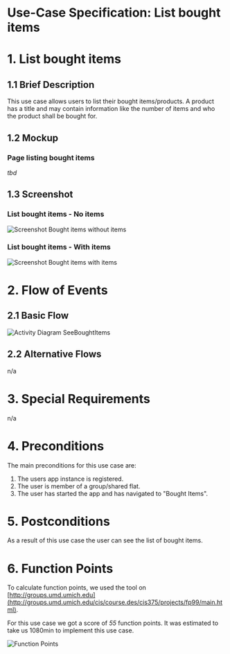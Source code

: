 # Use-Case Specification: List bought items

# 1. List bought items

## 1.1 Brief Description
This use case allows users to list their bought items/products. A product has a title and may contain information like the number of items and who the product shall be bought for.

## 1.2 Mockup
### Page listing bought items
*tbd*

## 1.3 Screenshot
### List bought items - No items
![Screenshot Bought items without items](../Screenshots/bought_items_no_items.png)

### List bought items - With items
![Screenshot Bought items with items](../Screenshots/bought_items_screenshot_item.png)

# 2. Flow of Events

## 2.1 Basic Flow
![Activity Diagram SeeBoughtItems](../ActivityDiagrams/uc_see_bought_items.png)

## 2.2 Alternative Flows
n/a

# 3. Special Requirements
n/a

# 4. Preconditions
The main preconditions for this use case are:

 1. The users app instance is registered.
 2. The user is member of a group/shared flat.
 3. The user has started the app and has navigated to "Bought Items".

# 5. Postconditions
As a result of this use case the user can see the list of bought items.

# 6. Function Points
To calculate function points, we used the tool on [http://groups.umd.umich.edu](http://groups.umd.umich.edu/cis/course.des/cis375/projects/fp99/main.html).

For this use case we got a score of *55* function points. It was estimated to take us 1080min to implement this use case.

![Function Points](../FunctionPoints/ListBoughtItems.png)
